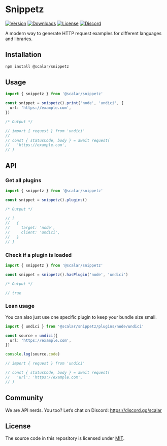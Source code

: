 # Snippetz

[![Version](https://img.shields.io/npm/v/%40scalar/snippetz)](https://www.npmjs.com/package/@scalar/snippetz)
[![Downloads](https://img.shields.io/npm/dm/%40scalar/snippetz)](https://www.npmjs.com/package/@scalar/snippetz)
[![License](https://img.shields.io/npm/l/%40scalar%2Fsnippetz)](https://www.npmjs.com/package/@scalar/snippetz)
[![Discord](https://img.shields.io/discord/1135330207960678410?style=flat&color=5865F2)](https://discord.gg/scalar)

A modern way to generate HTTP request examples for different languages and libraries.

## Installation

```bash
npm install @scalar/snippetz
```

## Usage

```ts
import { snippetz } from '@scalar/snippetz'

const snippet = snippetz().print('node', 'undici', {
  url: 'https://example.com',
})

/* Output */

// import { request } from 'undici'
//
// const { statusCode, body } = await request(
//   'https://example.com',
// )
```

## API

### Get all plugins

```ts
import { snippetz } from '@scalar/snippetz'

const snippet = snippetz().plugins()

/* Output */

// [
//   {
//     target: 'node',
//     client: 'undici',
//   }
// ]
```

### Check if a plugin is loaded

```ts
import { snippetz } from '@scalar/snippetz'

const snippet = snippetz().hasPlugin('node', 'undici')

/* Output */

// true
```

### Lean usage

You can also just use one specific plugin to keep your bundle size small.

```ts
import { undici } from '@scalar/snippetz/plugins/node/undici'

const source = undici({
  url: 'https://example.com',
})

console.log(source.code)

// import { request } from 'undici'

// const { statusCode, body } = await request(
//   'url': 'https://example.com',
// )
```

## Community

We are API nerds. You too? Let’s chat on Discord: <https://discord.gg/scalar>

## License

The source code in this repository is licensed under [MIT](https://github.com/scalar/scalar/blob/main/LICENSE).
